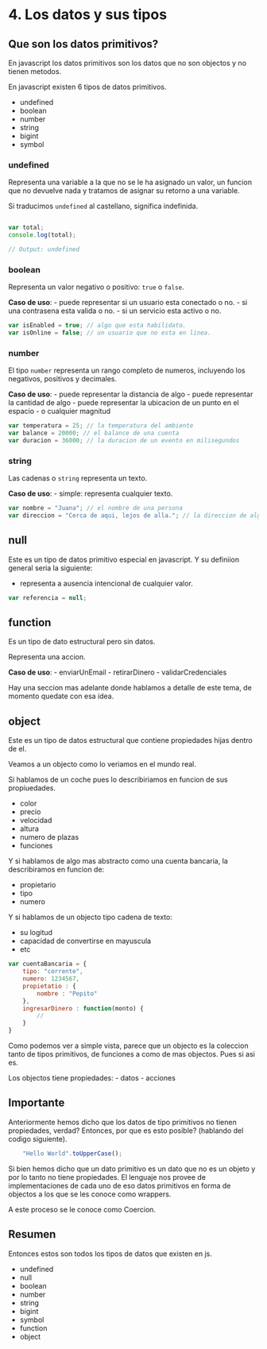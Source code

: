 # 4. Los datos y sus tipos


## Que son los datos primitivos?

En javascript los datos primitivos son los datos que no son objectos y no tienen metodos.

En javascript existen 6 tipos de datos primitivos.

- undefined
- boolean
- number
- string
- bigint
- symbol


### undefined

Representa una variable a la que no se le ha asignado un valor, un funcion que no devuelve nada y tratamos de asignar su retorno a una variable.

Si traducimos `undefined` al castellano, significa indefinida.

```js

var total;
console.log(total);

// Output: undefined
```

### boolean

Representa un valor negativo o positivo: `true` o `false`. 

**Caso de uso**: 
    - puede representar si un usuario esta conectado o no.
    - si una contrasena esta valida o no.
    - si un servicio esta activo o no.



```js
var isEnabled = true; // algo que esta habilidato.
var isOnline = false; // un usuario que no esta en linea.
```


### number

El tipo `number` representa un rango completo de numeros, incluyendo los negativos, positivos y decimales.



**Caso de uso**: 
    - puede representar la distancia de algo
    - puede representar la cantidad de algo
    - puede representar la ubicacion de un punto en el espacio
    - o cualquier magnitud



```js
var temperatura = 25; // la temperatura del ambiente
var balance = 20000; // el balance de una cuenta
var duracion = 36000; // la duracion de un evento en milisegundos
```



### string

Las cadenas o `string` representa un texto.

**Caso de uso**: 
    - simple: representa cualquier texto.


```js
var nombre = "Juana"; // el nombre de una persona
var direccion = "Cerca de aqui, lejos de alla."; // la direccion de alguien
```



## null

Este es un tipo de datos primitivo especial en javascript. Y su definiion general seria la siguiente:

- representa a ausencia intencional de cualquier valor.

```js
var referencia = null;
```



## function

Es un tipo de dato estructural pero sin datos.

Representa una accion.

**Caso de uso**: 
    - enviarUnEmail
    - retirarDinero
    - validarCredenciales


Hay una seccion mas adelante donde hablamos a detalle de este tema, de momento quedate con esa idea.



## object

Este es un tipo de datos estructural que contiene propiedades hijas dentro de el.

Veamos a un objecto como lo veriamos en el mundo real.

Si hablamos de un coche pues lo describiriamos en funcion de sus propiuedades.

- color
- precio
- velocidad
- altura
- numero de plazas
- funciones


Y si hablamos de algo mas abstracto como una cuenta bancaria, la describiramos en funcion de:

- propietario
- tipo
- numero

Y si hablamos de un objecto tipo cadena de texto:

- su logitud
- capacidad de convertirse en mayuscula
- etc





```js
var cuentaBancaria = {
	tipo: "corrente",
    numero: 1234567,
    propietatio : {
    	nombre : "Pepito"
    },
    ingresarDinero : function(monto) {
    	//
    }
}
```

Como podemos ver a simple vista, parece que un objecto es la coleccion tanto de tipos primitivos, de funciones a como de mas objectos. Pues si asi es.


Los objectos tiene propiedades:
	- datos 
	- acciones



## Importante

Anteriormente hemos dicho que los datos de tipo primitivos no tienen propiedades, verdad? Entonces, por que es esto posible? (hablando del codigo siguiente).

```js
    "Hello World".toUpperCase();
```


Si bien hemos dicho que un dato primitivo es un dato que no es un objeto y por lo tanto no tiene propiedades. El lenguaje nos provee de implementaciones de cada uno de eso datos primitivos en forma de objectos a los que se les conoce como wrappers. 

A este proceso se le conoce como Coercion.


## Resumen

Entonces estos son todos los tipos de datos que existen en js.

- undefined
- null
- boolean
- number
- string
- bigint
- symbol
- function
- object